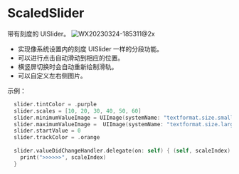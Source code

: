 # ScaledSlider
带有刻度的 UISlider。
![WX20230324-185311@2x](https://user-images.githubusercontent.com/17865033/227502491-14271df5-4300-47b7-ae8c-c28b38eafee4.png)

* 实现像系统设置内的刻度 UISlider 一样的分段功能。
* 可以进行点击自动滑动到相应的位置。
* 横竖屏切换时会自动重新绘制滑轨。
* 可以自定义左右侧图片。

示例：
```swift
  slider.tintColor = .purple
  slider.scales = [10, 20, 30, 40, 50, 60]
  slider.minimumValueImage = UIImage(systemName: "textformat.size.smaller")
  slider.maximumValueImage =  UIImage(systemName: "textformat.size.larger")
  slider.startValue = 0
  slider.trackColor = .orange
        
  slider.valueDidChangeHandler.delegate(on: self) { (self, scaleIndex) in
    print(">>>>>>", scaleIndex)
  }
```
